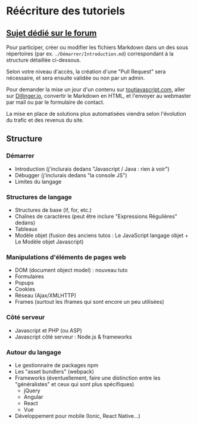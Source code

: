 # Réécriture des tutoriels

## [Sujet dédié sur le forum](http://www.toutjavascript.com/forum/viewtopic.php?f=7&t=59)

Pour participer, créer ou modifier les fichiers Markdown dans un des sous répertoires (par ex. `./Démarrer/Introduction.md`)
correspondant à la structure détaillée ci-dessous.

Selon votre niveau d'accès, la création d'une "Pull Request" sera nécessaire, et sera ensuite validée ou non par un admin.

Pour demander la mise un jour d'un contenu sur [toutjavascript.com](http://www.toutjavascript.com),
aller sur [Dillinger.io](http://dillinger.io), convertir le Markdown en HTML, et l'envoyer au webmaster par mail
ou par le formulaire de contact.

La mise en place de solutions plus automatisées viendra selon l'évolution du trafic et des revenus du site.

## Structure

### Démarrer
- Introduction (j'inclurais dedans "Javascript / Java : rien à voir")
- Débugger (j'inclurais dedans "la console JS")
- Limites du langage

### Structures de langage
- Structures de base (if, for, etc.)
- Chaînes de caractères (peut être inclure "Expressions Régulières" dedans)
- Tableaux
- Modèle objet (fusion des anciens tutos : Le JavaScript langage objet + Le Modèle objet Javascript)

### Manipulations d'éléments de pages web
- DOM (document object model) : nouveau tuto
- Formulaires
- Popups
- Cookies
- Réseau (Ajax/XMLHTTP)
- Frames (surtout les iframes qui sont encore un peu utilisées)

### Côté serveur
- Javascript et PHP (ou ASP)
- Javascript côté serveur : Node.js & frameworks

### Autour du langage
- Le gestionnaire de packages npm
- Les "asset bundlers" (webpack)
- Frameworks (éventuellement, faire une distinction entre les "généralistes" et ceux qui sont plus spécifiques)
  - jQuery
  - Angular
  - React
  - Vue
- Développement pour mobile (Ionic, React Native...)
